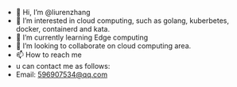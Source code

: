 - 👋 Hi, I’m @liurenzhang
- 👀 I’m interested in cloud computing, such as golang, kuberbetes, docker, containerd and kata. 
- 🌱 I’m currently learning Edge computing
- 💞️ I’m looking to collaborate on cloud computing area.
- 📫 How to reach me
- u can contact me as follows:
- Email: 596907534@qq.com

<!---
liurenzhang/liurenzhang is a ✨ special ✨ repository because its `README.md` (this file) appears on your GitHub profile.
You can click the Preview link to take a look at your changes.
--->
